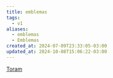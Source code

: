 ```yaml
---
title: emblemas
tags:
  - v1
aliases:
  - emblemas
  - Emblemas
created_at: 2024-07-09T23:33:05-03:00
updated_at: 2024-10-08T15:06:22-03:00
---
```


[Toram](../26/Toram.md)

